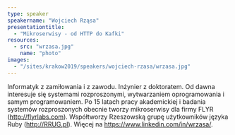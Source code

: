 ```yaml
---
type: speaker
speakername: "Wojciech Rząsa"
presentationtitle:
  - "Mikroserwisy - od HTTP do Kafki"
resources:
  - src: "wrzasa.jpg"
    name: "photo"
images:
  - "/sites/krakow2019/speakers/wojciech-rzasa/wrzasa.jpg"
---
```

Informatyk z zamiłowania i z zawodu. Inżynier z doktoratem. Od dawna interesuje się systemami rozproszonymi, wytwarzaniem oprogramowania i samym programowaniem. Po 15 latach pracy akademickiej i badania systemów rozproszonych obecnie tworzy mikroserwisy dla firmy FLYR (http://flyrlabs.com). Współtworzy Rzeszowską grupę użytkowników języka Ruby (http://RRUG.pl). Więcej na https://www.linkedin.com/in/wrzasa/.

